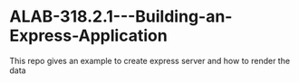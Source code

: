 # ALAB-318.2.1---Building-an-Express-Application
This repo gives an example to create express server and how to render the data
